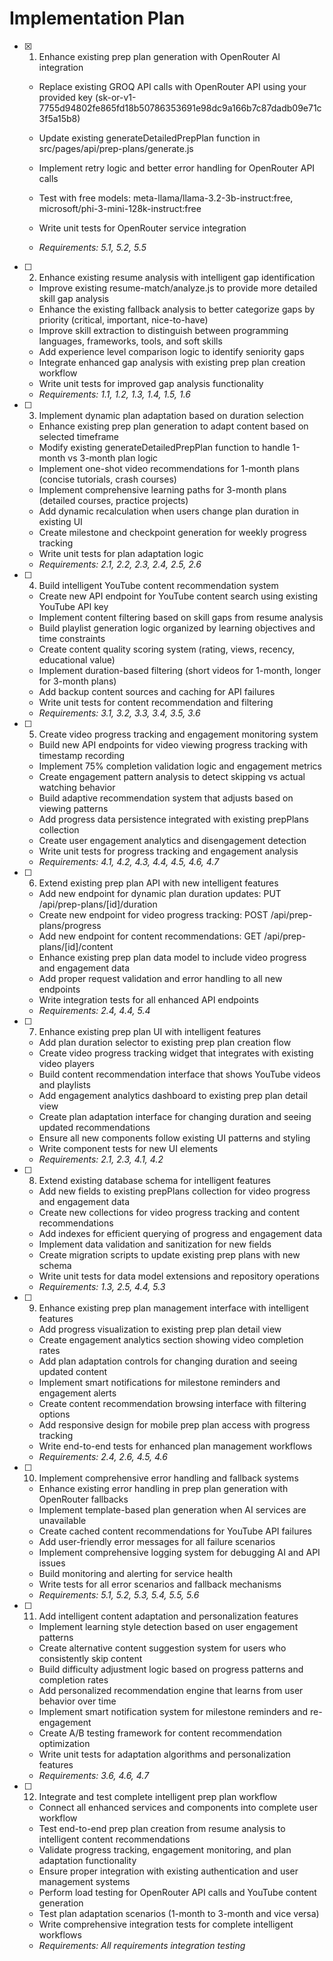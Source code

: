 # Implementation Plan

- [x] 1. Enhance existing prep plan generation with OpenRouter AI integration




  - Replace existing GROQ API calls with OpenRouter API using your provided key (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)
  - Update existing generateDetailedPrepPlan function in src/pages/api/prep-plans/generate.js
  - Implement retry logic and better error handling for OpenRouter API calls
  - Test with free models: meta-llama/llama-3.2-3b-instruct:free, microsoft/phi-3-mini-128k-instruct:free
  - Write unit tests for OpenRouter service integration








  - _Requirements: 5.1, 5.2, 5.5_

- [ ] 2. Enhance existing resume analysis with intelligent gap identification
  - Improve existing resume-match/analyze.js to provide more detailed skill gap analysis
  - Enhance the existing fallback analysis to better categorize gaps by priority (critical, important, nice-to-have)
  - Improve skill extraction to distinguish between programming languages, frameworks, tools, and soft skills
  - Add experience level comparison logic to identify seniority gaps
  - Integrate enhanced gap analysis with existing prep plan creation workflow
  - Write unit tests for improved gap analysis functionality
  - _Requirements: 1.1, 1.2, 1.3, 1.4, 1.5, 1.6_

- [ ] 3. Implement dynamic plan adaptation based on duration selection
  - Enhance existing prep plan generation to adapt content based on selected timeframe
  - Modify existing generateDetailedPrepPlan function to handle 1-month vs 3-month plan logic
  - Implement one-shot video recommendations for 1-month plans (concise tutorials, crash courses)
  - Implement comprehensive learning paths for 3-month plans (detailed courses, practice projects)
  - Add dynamic recalculation when users change plan duration in existing UI
  - Create milestone and checkpoint generation for weekly progress tracking
  - Write unit tests for plan adaptation logic
  - _Requirements: 2.1, 2.2, 2.3, 2.4, 2.5, 2.6_

- [ ] 4. Build intelligent YouTube content recommendation system
  - Create new API endpoint for YouTube content search using existing YouTube API key
  - Implement content filtering based on skill gaps from resume analysis
  - Build playlist generation logic organized by learning objectives and time constraints
  - Create content quality scoring system (rating, views, recency, educational value)
  - Implement duration-based filtering (short videos for 1-month, longer for 3-month plans)
  - Add backup content sources and caching for API failures
  - Write unit tests for content recommendation and filtering
  - _Requirements: 3.1, 3.2, 3.3, 3.4, 3.5, 3.6_

- [ ] 5. Create video progress tracking and engagement monitoring system
  - Build new API endpoints for video viewing progress tracking with timestamp recording
  - Implement 75% completion validation logic and engagement metrics
  - Create engagement pattern analysis to detect skipping vs actual watching behavior
  - Build adaptive recommendation system that adjusts based on viewing patterns
  - Add progress data persistence integrated with existing prepPlans collection
  - Create user engagement analytics and disengagement detection
  - Write unit tests for progress tracking and engagement analysis
  - _Requirements: 4.1, 4.2, 4.3, 4.4, 4.5, 4.6, 4.7_

- [ ] 6. Extend existing prep plan API with new intelligent features
  - Add new endpoint for dynamic plan duration updates: PUT /api/prep-plans/[id]/duration
  - Create new endpoint for video progress tracking: POST /api/prep-plans/progress
  - Add new endpoint for content recommendations: GET /api/prep-plans/[id]/content
  - Enhance existing prep plan data model to include video progress and engagement data
  - Add proper request validation and error handling to all new endpoints
  - Write integration tests for all enhanced API endpoints
  - _Requirements: 2.4, 4.4, 5.4_

- [ ] 7. Enhance existing prep plan UI with intelligent features
  - Add plan duration selector to existing prep plan creation flow
  - Create video progress tracking widget that integrates with existing video players
  - Build content recommendation interface that shows YouTube videos and playlists
  - Add engagement analytics dashboard to existing prep plan detail view
  - Create plan adaptation interface for changing duration and seeing updated recommendations
  - Ensure all new components follow existing UI patterns and styling
  - Write component tests for new UI elements
  - _Requirements: 2.1, 2.3, 4.1, 4.2_

- [ ] 8. Extend existing database schema for intelligent features
  - Add new fields to existing prepPlans collection for video progress and engagement data
  - Create new collections for video progress tracking and content recommendations
  - Add indexes for efficient querying of progress and engagement data
  - Implement data validation and sanitization for new fields
  - Create migration scripts to update existing prep plans with new schema
  - Write unit tests for data model extensions and repository operations
  - _Requirements: 1.3, 2.5, 4.4, 5.3_

- [ ] 9. Enhance existing prep plan management interface with intelligent features
  - Add progress visualization to existing prep plan detail view
  - Create engagement analytics section showing video completion rates
  - Add plan adaptation controls for changing duration and seeing updated content
  - Implement smart notifications for milestone reminders and engagement alerts
  - Create content recommendation browsing interface with filtering options
  - Add responsive design for mobile prep plan access with progress tracking
  - Write end-to-end tests for enhanced plan management workflows
  - _Requirements: 2.4, 2.6, 4.5, 4.6_

- [ ] 10. Implement comprehensive error handling and fallback systems
  - Enhance existing error handling in prep plan generation with OpenRouter fallbacks
  - Implement template-based plan generation when AI services are unavailable
  - Create cached content recommendations for YouTube API failures
  - Add user-friendly error messages for all failure scenarios
  - Implement comprehensive logging system for debugging AI and API issues
  - Build monitoring and alerting for service health
  - Write tests for all error scenarios and fallback mechanisms
  - _Requirements: 5.1, 5.2, 5.3, 5.4, 5.5, 5.6_

- [ ] 11. Add intelligent content adaptation and personalization features
  - Implement learning style detection based on user engagement patterns
  - Create alternative content suggestion system for users who consistently skip content
  - Build difficulty adjustment logic based on progress patterns and completion rates
  - Add personalized recommendation engine that learns from user behavior over time
  - Implement smart notification system for milestone reminders and re-engagement
  - Create A/B testing framework for content recommendation optimization
  - Write unit tests for adaptation algorithms and personalization features
  - _Requirements: 3.6, 4.6, 4.7_

- [ ] 12. Integrate and test complete intelligent prep plan workflow
  - Connect all enhanced services and components into complete user workflow
  - Test end-to-end prep plan creation from resume analysis to intelligent content recommendations
  - Validate progress tracking, engagement monitoring, and plan adaptation functionality
  - Ensure proper integration with existing authentication and user management systems
  - Perform load testing for OpenRouter API calls and YouTube content generation
  - Test plan adaptation scenarios (1-month to 3-month and vice versa)
  - Write comprehensive integration tests for complete intelligent workflows
  - _Requirements: All requirements integration testing_